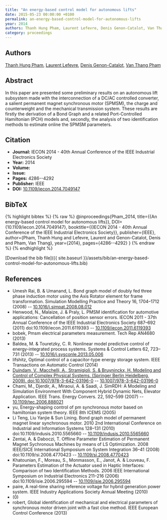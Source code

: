 ```yaml
---
title: "An energy-based control model for autonomous lifts"
date: 2015-05-23 00:00:00 +0100
permalink: an-energy-based-control-model-for-autonomous-lifts
year: 2014
authors: Thanh Hung Pham, Laurent Lefevre, Denis Genon-Catalot, Van Thang Pham
category: proceedings
---
```

 
## Authors
[Thanh Hung Pham](authors/thanh-hung-pham), [Laurent Lefevre](authors/laurent-lefevre), [Denis Genon-Catalot](authors/denis-genon-catalot), [Van Thang Pham](authors/van-thang-pham)
 
## Abstract
In this paper are presented some preliminary results on an autonomous lift subsystem made with the interconnection of a DC/AC controlled converter, a salient permanent magnet synchronous motor (SPMSM), the charge and counterweight and the mechanical transmission system. These results are firstly the derivation of a Bond Graph and a related Port-Controlled Hamiltonian (PCH) models and, secondly, the analysis of two identification methods to estimate online the SPMSM parameters.
 
## Citation
- **Journal:** IECON 2014 - 40th Annual Conference of the IEEE Industrial Electronics Society
- **Year:** 2014
- **Volume:** 
- **Issue:** 
- **Pages:** 4286--4292
- **Publisher:** IEEE
- **DOI:** [10.1109/iecon.2014.7049147](https://doi.org/10.1109/iecon.2014.7049147)
 
## BibTeX
{% highlight bibtex %}
{% raw %}
@inproceedings{Pham_2014,
  title={{An energy-based control model for autonomous lifts}},
  DOI={10.1109/iecon.2014.7049147},
  booktitle={{IECON 2014 - 40th Annual Conference of the IEEE Industrial Electronics Society}},
  publisher={IEEE},
  author={Pham, Thanh Hung and Lefevre, Laurent and Genon-Catalot, Denis and Pham, Van Thang},
  year={2014},
  pages={4286--4292}
}
{% endraw %}
{% endhighlight %}
 
[Download the bib file]({{ site.baseurl }}/assets/bib/an-energy-based-control-model-for-autonomous-lifts.bib)
 
## References
- Umesh Rai, B. & Umanand, L. Bond graph model of doubly fed three phase induction motor using the Axis Rotator element for frame transformation. Simulation Modelling Practice and Theory 16, 1704–1712 (2008) -- [10.1016/j.simpat.2008.08.012](https://doi.org/10.1016/j.simpat.2008.08.012)
- Henwood, N., Malaize, J. & Praly, L. PMSM identification for automotive applications: Cancellation of position sensor errors. IECON 2011 - 37th Annual Conference of the IEEE Industrial Electronics Society 687–692 (2011) doi:10.1109/iecon.2011.6119393 -- [10.1109/iecon.2011.6119393](https://doi.org/10.1109/iecon.2011.6119393)
- bobek, Pmsm electrical parameters measurement. Tech Rep AN4680 (2013)
- Baldea, M. & Touretzky, C. R. Nonlinear model predictive control of energy-integrated process systems. Systems &amp; Control Letters 62, 723–731 (2013) -- [10.1016/j.sysconle.2013.05.006](https://doi.org/10.1016/j.sysconle.2013.05.006)
- lifshitz, Optimal control of a capacitor-type energy storage system. IEEE Transactions on Automatic Control (2014)
- [Duindam, V., Macchelli, A., Stramigioli, S. & Bruyninckx, H. Modeling and Control of Complex Physical Systems. (Springer Berlin Heidelberg, 2009). doi:10.1007/978-3-642-03196-0](modeling-and-control-of-complex-physical-systems) -- [10.1007/978-3-642-03196-0](https://doi.org/10.1007/978-3-642-03196-0)
- Chami, M., Djerdir, A., Miraoui, A. & Saadi, J. SimRDH: A Modeling and Simulation Environment With Component Hybrid Dynamic Nets, Elevator Application. IEEE Trans. Energy Convers. 22, 592–599 (2007) -- [10.1109/tec.2006.888021](https://doi.org/10.1109/tec.2006.888021)
- yu, Energy-shaping control of pm synchronous motor based on hamiltonian system theory. IEEE 8th ICEMS (2005)
- Li Teng, Liu Yanjie & Sun Lining. Bond graph model of permanent magnet linear synchronous motor. 2010 2nd International Conference on Industrial and Information Systems 128–131 (2010) doi:10.1109/indusis.2010.5565660 -- [10.1109/indusis.2010.5565660](https://doi.org/10.1109/indusis.2010.5565660)
- Zentai, A. & Daboczi, T. Offline Parameter Estimation of Permanent Magnet Sychronous Machines by means of LS Optimization. 2008 IEEE/SICE International Symposium on System Integration 36–41 (2008) doi:10.1109/si.2008.4770423 -- [10.1109/si.2008.4770423](https://doi.org/10.1109/si.2008.4770423)
- Khatounian, F., Moreau, S., Monmasson, E., Janot, A. & Louveau, F. Parameters Estimation of the Actuator used in Haptic Interfaces: Comparison of two Identification Methods. 2006 IEEE International Symposium on Industrial Electronics 211–216 (2006) doi:10.1109/isie.2006.295594 -- [10.1109/isie.2006.295594](https://doi.org/10.1109/isie.2006.295594)
- paire, A real-time sharing reference voltage for hybrid generation power system. IEEE Industry Applications Society Annual Meeting (2010)
- (0)
- robert, Global identification of mechanical and electrical parameters of synchronous motor driven joint with a fast cloe method. IEEE European Control Conference (2013)

